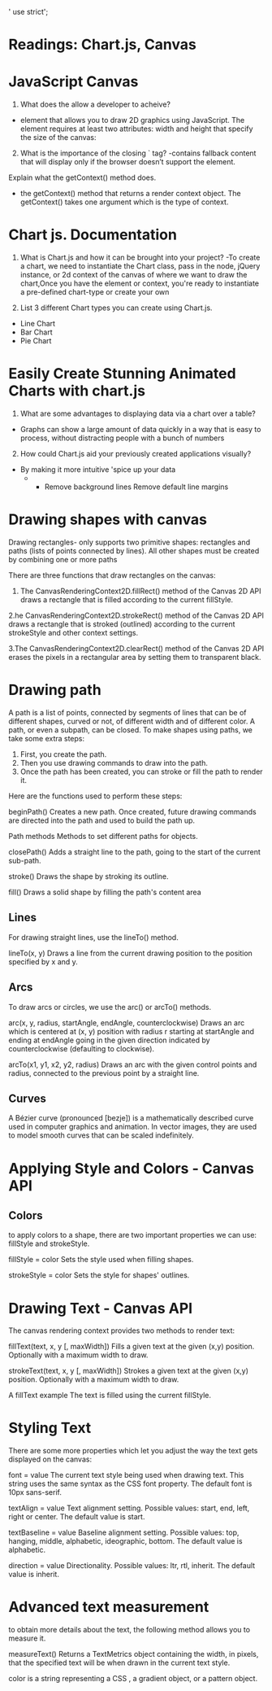 ' use strict';

# Readings: Chart.js, Canvas

# JavaScript Canvas

1. What does the <canvas> allow a developer to acheive?

- <canvas> element that allows you to draw 2D graphics using JavaScript.
The <canvas> element requires at least two attributes: width and height
that specify the size of the canvas:

2. What is the importance of the closing `</canvas> tag?
-contains fallback content that will display only if the browser doesn’t support the <canvas> element.

Explain what the getContext() method does.

- the getContext() method that returns a render context object.
The getContext() takes one argument which is the type of context.

# Chart js. Documentation

1. What is Chart.js and how it can be brought into your project?
-To create a chart, we need to instantiate the Chart class, pass in the node, jQuery instance, or 2d context of the canvas of where we want to draw the chart,Once you have the element or context, you're ready to instantiate a pre-defined chart-type or create your own

2. List 3 different Chart types you can create using Chart.js.

- Line Chart
- Bar Chart
- Pie Chart

# Easily Create Stunning Animated Charts with chart.js

1. What are some advantages to displaying data via a chart over a table?

- Graphs can show a large amount of data quickly in a way that is easy to process, without distracting people with a bunch of numbers

2. How could Chart.js aid your previously created applications visually?

- By making it more intuitive 'spice up your data
  - - Remove background lines
Remove default line margins

# Drawing shapes with canvas

Drawing rectangles- <canvas> only supports two primitive shapes: rectangles and paths (lists of points connected by lines). All other shapes must be created by combining one or more paths

There are three functions that draw rectangles on the canvas:

1. The CanvasRenderingContext2D.fillRect() method of the Canvas 2D API draws a rectangle that is filled according to the current fillStyle.

2.he CanvasRenderingContext2D.strokeRect() method of the Canvas 2D API draws a rectangle that is stroked (outlined) according to the current strokeStyle and other context settings.

3.The CanvasRenderingContext2D.clearRect() method of the Canvas 2D API erases the pixels in a rectangular area by setting them to transparent
black.

# Drawing path

A path is a list of points, connected by segments of lines that can be of different shapes, curved or not, of different width and of different color. A path, or even a subpath, can be closed. To make shapes using paths, we take some extra steps:

1. First, you create the path.
2. Then you use drawing commands to draw into the path.
3. Once the path has been created, you can stroke or fill the path to render it.

Here are the functions used to perform these steps:

beginPath()
Creates a new path. Once created, future drawing commands are directed into the path and used to build the path up.

Path methods
Methods to set different paths for objects.

closePath()
Adds a straight line to the path, going to the start of the current sub-path.

stroke()
Draws the shape by stroking its outline.

fill()
Draws a solid shape by filling the path's content area


## Lines

For drawing straight lines, use the lineTo() method.

lineTo(x, y)
Draws a line from the current drawing position to the position specified by x and y.

## Arcs
To draw arcs or circles, we use the arc() or arcTo() methods.

arc(x, y, radius, startAngle, endAngle, counterclockwise)
Draws an arc which is centered at (x, y) position with radius r starting at startAngle and ending at endAngle going in the given direction indicated by counterclockwise (defaulting to clockwise).

arcTo(x1, y1, x2, y2, radius)
Draws an arc with the given control points and radius, connected to the previous point by a straight line.

## Curves

A Bézier curve (pronounced [bezje]) is a mathematically described curve used in computer graphics and animation. In vector images, they are used to model smooth curves that can be scaled indefinitely.

# Applying Style and Colors - Canvas API
## Colors

to apply colors to a shape, there are two important properties we can use: fillStyle and strokeStyle.

fillStyle = color
Sets the style used when filling shapes.

strokeStyle = color
Sets the style for shapes' outlines.

# Drawing Text - Canvas API

The canvas rendering context provides two methods to render text:

fillText(text, x, y [, maxWidth])
Fills a given text at the given (x,y) position. Optionally with a maximum width to draw.

strokeText(text, x, y [, maxWidth])
Strokes a given text at the given (x,y) position. Optionally with a maximum width to draw.

A fillText example
The text is filled using the current fillStyle.

# Styling Text 

There are some more properties which let you adjust the way the text gets displayed on the canvas:

font = value
The current text style being used when drawing text. This string uses the same syntax as the CSS font property. The default font is 10px sans-serif.

textAlign = value
Text alignment setting. Possible values: start, end, left, right or center. The default value is start.

textBaseline = value
Baseline alignment setting. Possible values: top, hanging, middle, alphabetic, ideographic, bottom. The default value is alphabetic.

direction = value
Directionality. Possible values: ltr, rtl, inherit. The default value is 
inherit.


# Advanced text measurement
to obtain more details about the text, the following method allows you to measure it.

measureText()
Returns a TextMetrics object containing the width, in pixels, that the specified text will be when drawn in the current text style.






color is a string representing a CSS <color>, a gradient object, or a pattern object.
